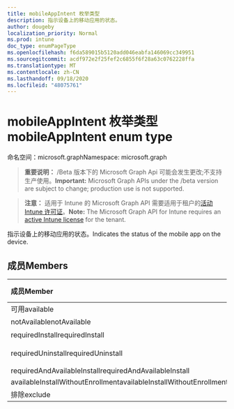```yaml
---
title: mobileAppIntent 枚举类型
description: 指示设备上的移动应用的状态。
author: dougeby
localization_priority: Normal
ms.prod: intune
doc_type: enumPageType
ms.openlocfilehash: f6da589015b5120add046eabfa146069cc349951
ms.sourcegitcommit: acdf972e2f25fef2c6855f6f28a63c0762228ffa
ms.translationtype: MT
ms.contentlocale: zh-CN
ms.lasthandoff: 09/18/2020
ms.locfileid: "48075761"
---
```

# <a name="mobileappintent-enum-type"></a><span data-ttu-id="41099-103">mobileAppIntent 枚举类型</span><span class="sxs-lookup"><span data-stu-id="41099-103">mobileAppIntent enum type</span></span>

<span data-ttu-id="41099-104">命名空间：microsoft.graph</span><span class="sxs-lookup"><span data-stu-id="41099-104">Namespace: microsoft.graph</span></span>

> <span data-ttu-id="41099-105">**重要说明：** /Beta 版本下的 Microsoft Graph Api 可能会发生更改;不支持生产使用。</span><span class="sxs-lookup"><span data-stu-id="41099-105">**Important:** Microsoft Graph APIs under the /beta version are subject to change; production use is not supported.</span></span>

> <span data-ttu-id="41099-106">**注意：** 适用于 Intune 的 Microsoft Graph API 需要适用于租户的[活动 Intune 许可证](https://go.microsoft.com/fwlink/?linkid=839381)。</span><span class="sxs-lookup"><span data-stu-id="41099-106">**Note:** The Microsoft Graph API for Intune requires an [active Intune license](https://go.microsoft.com/fwlink/?linkid=839381) for the tenant.</span></span>

<span data-ttu-id="41099-107">指示设备上的移动应用的状态。</span><span class="sxs-lookup"><span data-stu-id="41099-107">Indicates the status of the mobile app on the device.</span></span>

## <a name="members"></a><span data-ttu-id="41099-108">成员</span><span class="sxs-lookup"><span data-stu-id="41099-108">Members</span></span>
|<span data-ttu-id="41099-109">成员</span><span class="sxs-lookup"><span data-stu-id="41099-109">Member</span></span>|<span data-ttu-id="41099-110">值</span><span class="sxs-lookup"><span data-stu-id="41099-110">Value</span></span>|<span data-ttu-id="41099-111">说明</span><span class="sxs-lookup"><span data-stu-id="41099-111">Description</span></span>|
|:---|:---|:---|
|<span data-ttu-id="41099-112">可用</span><span class="sxs-lookup"><span data-stu-id="41099-112">available</span></span>|<span data-ttu-id="41099-113">0</span><span class="sxs-lookup"><span data-stu-id="41099-113">0</span></span>|<span data-ttu-id="41099-114">可用</span><span class="sxs-lookup"><span data-stu-id="41099-114">Available</span></span>|
|<span data-ttu-id="41099-115">notAvailable</span><span class="sxs-lookup"><span data-stu-id="41099-115">notAvailable</span></span>|<span data-ttu-id="41099-116">1 </span><span class="sxs-lookup"><span data-stu-id="41099-116">1</span></span>|<span data-ttu-id="41099-117">不可用</span><span class="sxs-lookup"><span data-stu-id="41099-117">Not Available</span></span>|
|<span data-ttu-id="41099-118">requiredInstall</span><span class="sxs-lookup"><span data-stu-id="41099-118">requiredInstall</span></span>|<span data-ttu-id="41099-119">2 </span><span class="sxs-lookup"><span data-stu-id="41099-119">2</span></span>|<span data-ttu-id="41099-120">必需的安装</span><span class="sxs-lookup"><span data-stu-id="41099-120">Required Install</span></span>|
|<span data-ttu-id="41099-121">requiredUninstall</span><span class="sxs-lookup"><span data-stu-id="41099-121">requiredUninstall</span></span>|<span data-ttu-id="41099-122">第三章</span><span class="sxs-lookup"><span data-stu-id="41099-122">3</span></span>|<span data-ttu-id="41099-123">必需的卸载</span><span class="sxs-lookup"><span data-stu-id="41099-123">Required Uninstall</span></span>|
|<span data-ttu-id="41099-124">requiredAndAvailableInstall</span><span class="sxs-lookup"><span data-stu-id="41099-124">requiredAndAvailableInstall</span></span>|<span data-ttu-id="41099-125">4 </span><span class="sxs-lookup"><span data-stu-id="41099-125">4</span></span>|<span data-ttu-id="41099-126">RequiredAndAvailableInstall</span><span class="sxs-lookup"><span data-stu-id="41099-126">RequiredAndAvailableInstall</span></span>|
|<span data-ttu-id="41099-127">availableInstallWithoutEnrollment</span><span class="sxs-lookup"><span data-stu-id="41099-127">availableInstallWithoutEnrollment</span></span>|<span data-ttu-id="41099-128">5 </span><span class="sxs-lookup"><span data-stu-id="41099-128">5</span></span>|<span data-ttu-id="41099-129">AvailableInstallWithoutEnrollment</span><span class="sxs-lookup"><span data-stu-id="41099-129">AvailableInstallWithoutEnrollment</span></span>|
|<span data-ttu-id="41099-130">排除</span><span class="sxs-lookup"><span data-stu-id="41099-130">exclude</span></span>|<span data-ttu-id="41099-131">6 </span><span class="sxs-lookup"><span data-stu-id="41099-131">6</span></span>|<span data-ttu-id="41099-132">排除</span><span class="sxs-lookup"><span data-stu-id="41099-132">Exclude</span></span>|






